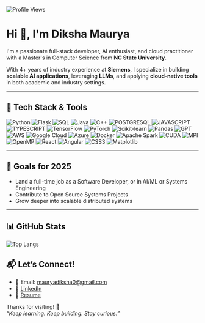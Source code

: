 ![Profile Views](https://komarev.com/ghpvc/?username=Diksha-Maurya&color=blue)


# Hi 👋, I'm Diksha Maurya

I'm a passionate full-stack developer, AI enthusiast, and cloud practitioner with a Master's in Computer Science from **NC State University**.  

With 4+ years of industry experience at **Siemens**, I specialize in building **scalable AI applications**, leveraging **LLMs**, and applying **cloud-native tools** in both academic and industry settings.

---

## 🧰 Tech Stack & Tools


![Python](https://img.shields.io/badge/Python-3776AB?style=for-the-badge&logo=python&logoColor=white)
![Flask](https://img.shields.io/badge/Flask-000000?style=for-the-badge&logo=flask&logoColor=white)
![SQL](https://img.shields.io/badge/SQL-336791?style=for-the-badge&logo=mysql&logoColor=white)
![Java](https://img.shields.io/badge/Java-007396?style=for-the-badge&logo=java&logoColor=white)
![C++](https://img.shields.io/badge/C++-00599C?style=for-the-badge&logo=c%2B%2B&logoColor=white)
![POSTGRESQL](https://img.shields.io/badge/postgresql-4169e1?style=for-the-badge&logo=postgresql&logoColor=white)
![JAVASCRIPT](https://img.shields.io/badge/JavaScript-F7DF1E?style=for-the-badge&logo=javascript&logoColor=black)
![TYPESCRIPT](https://img.shields.io/badge/TypeScript-3178C6?style=for-the-badge&logo=typescript&logoColor=white)
![TensorFlow](https://img.shields.io/badge/TensorFlow-FF6F00?style=for-the-badge&logo=tensorflow&logoColor=white)
![PyTorch](https://img.shields.io/badge/PyTorch-EE4C2C?style=for-the-badge&logo=pytorch&logoColor=white)
![Scikit-learn](https://img.shields.io/badge/scikit--learn-F7931E?style=for-the-badge&logo=scikitlearn&logoColor=white)
![Pandas](https://img.shields.io/badge/Pandas-150458?style=for-the-badge&logo=pandas&logoColor=white)
![GPT](https://img.shields.io/badge/GPT-1A1A1A?style=for-the-badge)
![AWS](https://img.shields.io/badge/AWS-232F3E?style=for-the-badge&logo=amazonaws&logoColor=white)
![Google Cloud](https://img.shields.io/badge/Google%20Cloud-4285F4?style=for-the-badge&logo=googlecloud&logoColor=white)
![Azure](https://img.shields.io/badge/Azure-0078D4?style=for-the-badge&logo=microsoftazure&logoColor=white)
![Docker](https://img.shields.io/badge/Docker-2496ED?style=for-the-badge&logo=docker&logoColor=white)
![Apache Spark](https://img.shields.io/badge/Spark-E25A1C?style=for-the-badge&logo=apachespark&logoColor=white)
![CUDA](https://img.shields.io/badge/CUDA-76B900?style=for-the-badge&logo=nvidia&logoColor=white)
![MPI](https://img.shields.io/badge/MPI-000000?style=for-the-badge)
![OpenMP](https://img.shields.io/badge/OpenMP-224099?style=for-the-badge)
![React](https://img.shields.io/badge/React-61DAFB?style=for-the-badge&logo=react&logoColor=black)
![Angular](https://img.shields.io/badge/Angular-DD0031?style=for-the-badge&logo=angular&logoColor=white)
![CSS3](https://img.shields.io/badge/CSS3-1572B6?style=for-the-badge&logo=css3&logoColor=white)
![Matplotlib](https://img.shields.io/badge/-Matplotlib-000000?style=flat&logo=python)


---

## 🎯 Goals for 2025
- Land a full-time job as a Software Developer, or in AI/ML or Systems Engineering
- Contribute to Open Source Systems Projects
- Grow deeper into scalable distributed systems  

---

##

## 📊 GitHub Stats

![Top Langs](https://github-readme-stats.vercel.app/api/top-langs/?username=Diksha-Maurya&layout=compact&theme=radical) 


## 📬 Let’s Connect!

- 📧 Email: mauryadiksha0@gmail.com  
- 💼 [LinkedIn](https://www.linkedin.com/in/diksha-maurya2/)  
- 📜 [Resume](https://drive.google.com/file/d/1OqfgsSqvDT8x39XaTVBZK3_uBdvLVk6F/view?usp=sharing)

Thanks for visiting! 💙  
*“Keep learning. Keep building. Stay curious.”*
